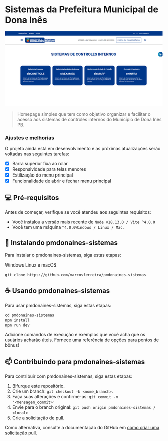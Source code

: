 # Sistemas da Prefeitura Municipal de Dona Inês

<!---Esses são exemplos. Veja https://shields.io para outras pessoas ou para personalizar este conjunto de escudos. Você pode querer incluir dependências, status do projeto e informações de licença aqui--->

<!-- ![GitHub repo size](https://img.shields.io/github/repo-size/iuricode/README-template?style=for-the-badge)
![GitHub language count](https://img.shields.io/github/languages/count/iuricode/README-template?style=for-the-badge)
![GitHub forks](https://img.shields.io/github/forks/iuricode/README-template?style=for-the-badge)
![Bitbucket open issues](https://img.shields.io/bitbucket/issues/iuricode/README-template?style=for-the-badge)
![Bitbucket open pull requests](https://img.shields.io/bitbucket/pr-raw/iuricode/README-template?style=for-the-badge) -->

<img src="./.github/image1.png" alt="Homepage">

> Homepage simples que tem como objetivo organizar e facilitar o acesso aos sistemas de controles internos do Município de Dona Inês PB.

### Ajustes e melhorias

O projeto ainda está em desenvolvimento e as próximas atualizações serão voltadas nas seguintes tarefas:

- [x] Barra superior fixa ao rolar
- [x] Responsividade para telas menores
- [x] Estilização do menu principal
- [x] Funcionalidade de abrir e fechar menu principal 
<!-- - [ ] Tarefa 5 -->

## 💻 Pré-requisitos

Antes de começar, verifique se você atendeu aos seguintes requisitos:
<!---Estes são apenas requisitos de exemplo. Adicionar, duplicar ou remover conforme necessário--->
* Você instalou a versão mais recente de `Node v18.13.0 / Vite ^4.0.0 `
* Você tem uma máquina `^4.0.0Windows / Linux / Mac`.
<!-- * Você leu `<guia / link / documentação_relacionada_ao_projeto>`. -->

## 🚀 Instalando pmdonaines-sistemas

Para instalar o pmdonaines-sistemas, siga estas etapas:

Windows Linux e macOS:
```
git clone https://github.com/marcosferreira/pmdonaines-sistemas
```

## ☕ Usando pmdonaines-sistemas

Para usar pmdonaines-sistemas, siga estas etapas:

```
cd pmdonaines-sistemas
npm install
npm run dev
```

Adicione comandos de execução e exemplos que você acha que os usuários acharão úteis. Fornece uma referência de opções para pontos de bônus!

## 📫 Contribuindo para pmdonaines-sistemas
<!---Se o seu README for longo ou se você tiver algum processo ou etapas específicas que deseja que os contribuidores sigam, considere a criação de um arquivo CONTRIBUTING.md separado--->
Para contribuir com pmdonaines-sistemas, siga estas etapas:

1. Bifurque este repositório.
2. Crie um branch: `git checkout -b <nome_branch>`.
3. Faça suas alterações e confirme-as: `git commit -m '<mensagem_commit>'`
4. Envie para o branch original: `git push origin pmdonaines-sistemas / <local>`
5. Crie a solicitação de pull.

Como alternativa, consulte a documentação do GitHub em [como criar uma solicitação pull](https://help.github.com/en/github/collaborating-with-issues-and-pull-requests/creating-a-pull-request).

<!-- ## 🤝 Colaboradores

Agradecemos às seguintes pessoas que contribuíram para este projeto:

<table>
  <tr>
    <td align="center">
      <a href="#">
        <img src="https://avatars.githubusercontent.com/u/16312617?v=4" width="100px;" alt="Foto do Iuri Silva no GitHub"/><br>
        <sub>
          <b>Marcos Ferreira</b>
        </sub>
      </a>
    </td>
  </tr>
</table> -->

<!-- 
## 😄 Seja um dos contribuidores<br>

Quer fazer parte desse projeto? Clique [AQUI](CONTRIBUTING.md) e leia como contribuir.

## 📝 Licença

Esse projeto está sob licença. Veja o arquivo [LICENÇA](LICENSE.md) para mais detalhes.

[⬆ Voltar ao topo](#nome-do-projeto)<br> -->
